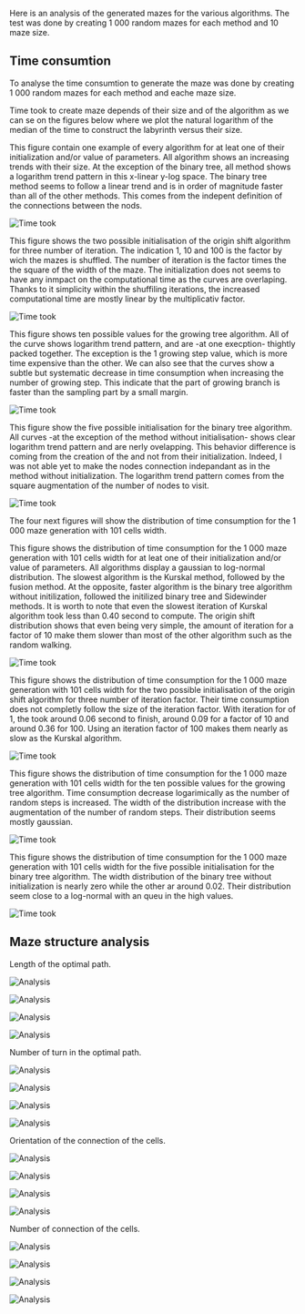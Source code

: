 Here is an analysis of the generated mazes for the various algorithms.
The test was done by creating 1 000 random mazes for each method and 10 maze size.

## Time consumtion
To analyse the time consumtion to generate the maze was done by creating 1 000 random mazes for each method and eache maze size.

Time took to create maze depends of their size and of the algorithm as we can se on the figures below where we plot the natural logarithm of the median of the time to construct the labyrinth versus their size.

This figure contain one example of every algorithm for at leat one of their initialization and/or value of parameters. All algorithm shows an increasing trends with their size. At the exception of the binary tree, all method shows a logarithm trend pattern in this x-linear y-log space. The binary tree method seems to follow a linear trend and is in order of magnitude faster than all of the other methods. This comes from the indepent definition of the connections between the nods.

![Time took](../img/log_t_evol_med_gen_all.png)

This figure shows the two possible initialisation of the origin shift algorithm for three number of iteration. The indication 1, 10 and 100 is the factor by wich the mazes is shuffled. The number of iteration is the factor times the the square of the width of the maze. The initialization does not seems to have any inmpact on the computational time as the curves are overlaping. Thanks to it simplicity within the shuffiling iterations, the increased computational time are mostly linear by the multiplicativ factor.

![Time took](../img/log_t_evol_med_gen_oshift.png)

This figure shows ten possible values for the growing tree algorithm. All of the curve shows logarithm trend pattern, and are -at one execption- thightly packed together. The exception is the 1 growing step value, which is more time expensive than the other. We can also see that the curves show a subtle but systematic decrease in time consumption when increasing the number of growing step. This indicate that the part of growing branch is faster than the sampling part by a small margin.

![Time took](../img/log_t_evol_med_gen_grower.png)

This figure show the five possible initialisation for the binary tree algorithm. All curves -at the exception of the method without initialisation- shows clear logarithm trend pattern and are nerly ovelapping. This behavior difference is coming from the creation of the and not from their initialization. Indeed, I was not able yet to make the nodes connection indepandant as in the method without initialization. The logarithm trend pattern comes from the square augmentation of the number of nodes to visit.

![Time took](../img/log_t_evol_med_gen_bintree.png)

The four next figures will show the distribution of time consumption for the 1 000 maze generation with 101 cells width.

This figure shows the distribution of time consumption for the 1 000 maze generation with 101 cells width for at leat one of their initialization and/or value of parameters. All algorithms display a gaussian to log-normal distribution. The slowest algorithm is the Kurskal method, followed by the fusion method. At the opposite, faster algorithm is the binary tree algorithm without initilization, followed the initilized binary tree and Sidewinder methods. It is worth to note that even the slowest iteration of Kurskal algorithm took less than 0.40 second to compute. The origin shift distribution shows that even being very simple, the amount of iteration for a factor of 10 make them slower than most of the other algorithm such as the random walking.

![Time took](../img/distrib_t_gen_all_sz101.png)

This figure shows the distribution of time consumption for the 1 000 maze generation with 101 cells width for the two possible initialisation of the origin shift algorithm for three number of iteration factor. Their time consumption does not completly follow the size of the iteration factor. With iteration for of 1, the took around 0.06 second to finish, around 0.09 for a factor of 10 and around 0.36 for 100. Using an iteration factor of 100 makes them nearly as slow as the Kurskal algorithm. 

![Time took](../img/distrib_t_gen_oshift_sz101.png)

This figure shows the distribution of time consumption for the 1 000 maze generation with 101 cells width for the ten possible values for the growing tree algorithm. Time consumption decrease logarimically as the number of random steps is increased. The width of the distribution increase with the augmentation of the number of random steps. Their distribution seems mostly gaussian.

![Time took](../img/distrib_t_gen_grower_sz101.png)

This figure shows the distribution of time consumption for the 1 000 maze generation with 101 cells width for the five possible initialisation for the binary tree algorithm. The width distribution of the binary tree without initialization is nearly zero while the other ar around 0.02. Their distribution seem close to a log-normal with an queu in the high values. 

![Time took](../img/distrib_t_gen_bintree_sz101.png)


## Maze structure analysis

Length of the optimal path.

![Analysis](../img/distrib_opti_path_l_all_sz101.png)

![Analysis](../img/distrib_opti_path_l_oshift_sz101.png)

![Analysis](../img/distrib_opti_path_l_grower_sz101.png)

![Analysis](../img/distrib_opti_path_l_bintree_sz101.png)

Number of turn in the optimal path.

![Analysis](../img/nturn_op_dstb_gen.png)

![Analysis](../img/nturn_op_dstb_oshift.png)

![Analysis](../img/nturn_op_dstb_grower.png)

![Analysis](../img/nturn_op_dstb_bintree.png)

Orientation of the connection of the cells.

![Analysis](../img/distrib_direction_gen.png)

![Analysis](../img/distrib_direction_oshift.png)

![Analysis](../img/distrib_direction_grower.png)

![Analysis](../img/distrib_direction_bintree.png)

Number of connection of the cells.

![Analysis](../img/distrib_n_co_gen.png)

![Analysis](../img/distrib_n_co_oshift.png)

![Analysis](../img/distrib_n_co_grower.png)

![Analysis](../img/distrib_n_co_bintree.png)


